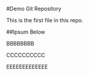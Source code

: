 #Demo Git Repository

This is the first file in this repo.

##Ipsum Below


BBBBBBBB



CCCCCCCCCC




EEEEEEEEEEEEE
